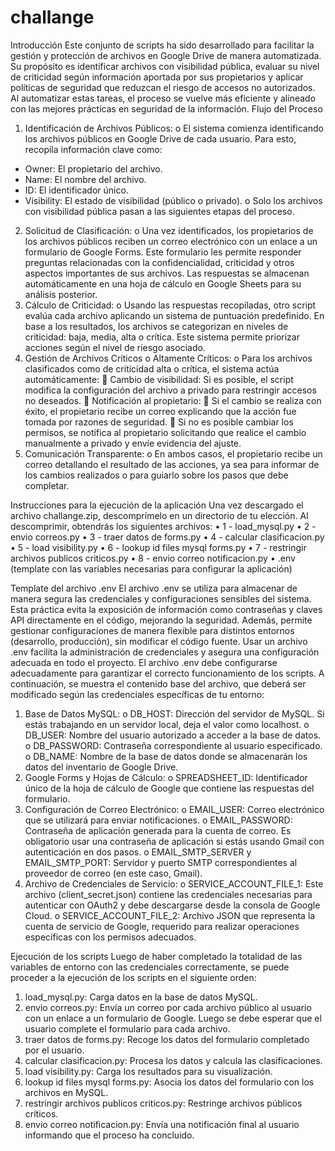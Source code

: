 # challange

Introducción
Este conjunto de scripts ha sido desarrollado para facilitar la gestión y protección de archivos en Google Drive de manera automatizada. Su propósito es identificar archivos con visibilidad pública, evaluar su nivel de criticidad según información aportada por sus propietarios y aplicar políticas de seguridad que reduzcan el riesgo de accesos no autorizados. Al automatizar estas tareas, el proceso se vuelve más eficiente y alineado con las mejores prácticas en seguridad de la información.
Flujo del Proceso
1.	Identificación de Archivos Públicos:
o	El sistema comienza identificando los archivos públicos en Google Drive de cada usuario. Para esto, recopila información clave como:
-	Owner: El propietario del archivo.
-	Name: El nombre del archivo.
-	ID: El identificador único.
-	Visibility: El estado de visibilidad (público o privado).
o	Solo los archivos con visibilidad pública pasan a las siguientes etapas del proceso.
2.	Solicitud de Clasificación:
o	Una vez identificados, los propietarios de los archivos públicos reciben un correo electrónico con un enlace a un formulario de Google Forms. Este formulario les permite responder preguntas relacionadas con la confidencialidad, criticidad y otros aspectos importantes de sus archivos. Las respuestas se almacenan automáticamente en una hoja de cálculo en Google Sheets para su análisis posterior.
3.	Cálculo de Criticidad:
o	Usando las respuestas recopiladas, otro script evalúa cada archivo aplicando un sistema de puntuación predefinido. En base a los resultados, los archivos se categorizan en niveles de criticidad: baja, media, alta o crítica. Este sistema permite priorizar acciones según el nivel de riesgo asociado.
4.	Gestión de Archivos Críticos o Altamente Críticos:
o	Para los archivos clasificados como de criticidad alta o crítica, el sistema actúa automáticamente:
	Cambio de visibilidad: Si es posible, el script modifica la configuración del archivo a privado para restringir accesos no deseados.
	Notificación al propietario:
	Si el cambio se realiza con éxito, el propietario recibe un correo explicando que la acción fue tomada por razones de seguridad.
	Si no es posible cambiar los permisos, se notifica al propietario solicitando que realice el cambio manualmente a privado y envíe evidencia del ajuste.
5.	Comunicación Transparente:
o	En ambos casos, el propietario recibe un correo detallando el resultado de las acciones, ya sea para informar de los cambios realizados o para guiarlo sobre los pasos que debe completar.

Instrucciones para la ejecución de la aplicación
Una vez descargado el archivo challange.zip, descomprímelo en un directorio de tu elección. Al descomprimir, obtendrás los siguientes archivos:
•	1 - load_mysql.py
•	2 - envio correos.py
•	3 - traer datos de forms.py
•	4 - calcular clasificacion.py
•	5 - load visibility.py
•	6 - lookup id files mysql forms.py
•	7 - restringir archivos publicos criticos.py
•	8 - envio correo notificacion.py
•	.env (template con las variables necesarias para configurar la aplicación)

Template del archivo .env
El archivo .env se utiliza para almacenar de manera segura las credenciales y configuraciones sensibles del sistema. Esta práctica evita la exposición de información como contraseñas y claves API directamente en el código, mejorando la seguridad. Además, permite gestionar configuraciones de manera flexible para distintos entornos (desarrollo, producción), sin modificar el código fuente. Usar un archivo .env facilita la administración de credenciales y asegura una configuración adecuada en todo el proyecto.
El archivo .env debe configurarse adecuadamente para garantizar el correcto funcionamiento de los scripts. A continuación, se muestra el contenido base del archivo, que deberá ser modificado según las credenciales específicas de tu entorno:
1.	Base de Datos MySQL:
o	DB_HOST: Dirección del servidor de MySQL. Si estás trabajando en un servidor local, deja el valor como localhost.
o	DB_USER: Nombre del usuario autorizado a acceder a la base de datos.
o	DB_PASSWORD: Contraseña correspondiente al usuario especificado.
o	DB_NAME: Nombre de la base de datos donde se almacenarán los datos del inventario de Google Drive.
2.	Google Forms y Hojas de Cálculo:
o	SPREADSHEET_ID: Identificador único de la hoja de cálculo de Google que contiene las respuestas del formulario.
3.	Configuración de Correo Electrónico:
o	EMAIL_USER: Correo electrónico que se utilizará para enviar notificaciones.
o	EMAIL_PASSWORD: Contraseña de aplicación generada para la cuenta de correo. Es obligatorio usar una contraseña de aplicación si estás usando Gmail con autenticación en dos pasos.
o	EMAIL_SMTP_SERVER y EMAIL_SMTP_PORT: Servidor y puerto SMTP correspondientes al proveedor de correo (en este caso, Gmail).
4.	Archivo de Credenciales de Servicio:
o	SERVICE_ACCOUNT_FILE_1: Este archivo (client_secret.json) contiene las credenciales necesarias para autenticar con OAuth2 y debe descargarse desde la consola de Google Cloud.
o	SERVICE_ACCOUNT_FILE_2: Archivo JSON que representa la cuenta de servicio de Google, requerido para realizar operaciones específicas con los permisos adecuados.

Ejecución de los scripts
Luego de haber completado la totalidad de las variables de entorno con las credenciales correctamente, se puede proceder a la ejecución de los scripts en el siguiente orden:  
1.	load_mysql.py: Carga datos en la base de datos MySQL.
2.	envio correos.py: Envía un correo por cada archivo público al usuario con un enlace a un formulario de Google. Luego se debe esperar que el usuario complete el formulario para cada archivo.
3.	traer datos de forms.py: Recoge los datos del formulario completado por el usuario.
4.	calcular clasificacion.py: Procesa los datos y calcula las clasificaciones.
5.	load visibility.py: Carga los resultados para su visualización.
6.	lookup id files mysql forms.py: Asocia los datos del formulario con los archivos en MySQL.
7.	restringir archivos publicos criticos.py: Restringe archivos públicos críticos.
8.	envio correo notificacion.py: Envía una notificación final al usuario informando que el proceso ha concluido.

